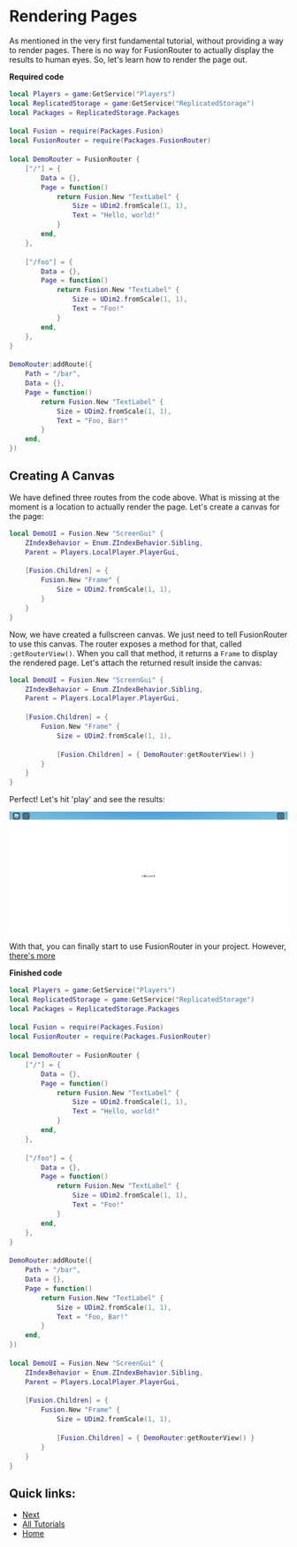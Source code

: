 # Rendering Pages
As mentioned in the very first fundamental tutorial, without providing a way to render pages. There is no way for FusionRouter to actually display the results to human eyes. So, let's learn how to render the page out.

**Required code**
```lua
local Players = game:GetService("Players")
local ReplicatedStorage = game:GetService("ReplicatedStorage")
local Packages = ReplicatedStorage.Packages

local Fusion = require(Packages.Fusion)
local FusionRouter = require(Packages.FusionRouter)

local DemoRouter = FusionRouter {
    ["/"] = {
        Data = {},
        Page = function()
            return Fusion.New "TextLabel" {
                Size = UDim2.fromScale(1, 1),
                Text = "Hello, world!"
            }
        end,
    },

    ["/foo"] = {
        Data = {},
        Page = function()
            return Fusion.New "TextLabel" {
                Size = UDim2.fromScale(1, 1),
                Text = "Foo!"
            }
        end,
    },
}

DemoRouter:addRoute({
    Path = "/bar",
    Data = {},
    Page = function()
        return Fusion.New "TextLabel" {
            Size = UDim2.fromScale(1, 1),
            Text = "Foo, Bar!"
        }
    end,
})
```

## Creating A Canvas
We have defined three routes from the code above. What is missing at the moment is a location to actually render the page. Let's create a canvas for the page:

```lua
local DemoUI = Fusion.New "ScreenGui" {
    ZIndexBehavior = Enum.ZIndexBehavior.Sibling,
    Parent = Players.LocalPlayer.PlayerGui,

    [Fusion.Children] = {
        Fusion.New "Frame" {
            Size = UDim2.fromScale(1, 1),
        }
    }
}
```
Now, we have created a fullscreen canvas. We just need to tell FusionRouter to use this canvas. The router exposes a method for that, called `:getRouterView()`. When you call that method, it returns a `Frame` to display the rendered page. Let's attach the returned result inside the canvas:

```lua
local DemoUI = Fusion.New "ScreenGui" {
    ZIndexBehavior = Enum.ZIndexBehavior.Sibling,
    Parent = Players.LocalPlayer.PlayerGui,

    [Fusion.Children] = {
        Fusion.New "Frame" {
            Size = UDim2.fromScale(1, 1),

            [Fusion.Children] = { DemoRouter:getRouterView() }
        }
    }
}
```
Perfect! Let's hit 'play' and see the results:

![Image showing the rendered result from FusionRouter, white background, text "Hello, world!"](./Files/Screenshots/Rendering_Pages/Image1.png)

With that, you can finally start to use FusionRouter in your project. However, [there's more](./Navigating_Pages.md)

**Finished code**
```lua
local Players = game:GetService("Players")
local ReplicatedStorage = game:GetService("ReplicatedStorage")
local Packages = ReplicatedStorage.Packages

local Fusion = require(Packages.Fusion)
local FusionRouter = require(Packages.FusionRouter)

local DemoRouter = FusionRouter {
	["/"] = {
        Data = {},
		Page = function()
			return Fusion.New "TextLabel" {
                Size = UDim2.fromScale(1, 1),
				Text = "Hello, world!"
			}
		end,
	},

	["/foo"] = {
        Data = {},
		Page = function()
			return Fusion.New "TextLabel" {
                Size = UDim2.fromScale(1, 1),
				Text = "Foo!"
			}
		end,
	},
}

DemoRouter:addRoute({
	Path = "/bar",
    Data = {},
	Page = function()
		return Fusion.New "TextLabel" {
            Size = UDim2.fromScale(1, 1),
			Text = "Foo, Bar!"
		}
	end,
})

local DemoUI = Fusion.New "ScreenGui" {
	ZIndexBehavior = Enum.ZIndexBehavior.Sibling,
	Parent = Players.LocalPlayer.PlayerGui,

	[Fusion.Children] = {
		Fusion.New "Frame" {
			Size = UDim2.fromScale(1, 1),

			[Fusion.Children] = { DemoRouter:getRouterView() }
		}
	}
}
```

## Quick links:
- [Next](./Navigating_Pages.md)
- [All Tutorials](../README.md)
- [Home](../../README.md)